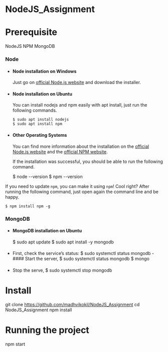 # NodeJS_Assignment

# Prerequisite

NodeJS
NPM
MongoDB

### Node
- #### Node installation on Windows

  Just go on [official Node.js website](https://nodejs.org/) and download the installer.

- #### Node installation on Ubuntu

  You can install nodejs and npm easily with apt install, just run the following commands.

      $ sudo apt install nodejs
      $ sudo apt install npm

- #### Other Operating Systems
  You can find more information about the installation on the [official Node.js website](https://nodejs.org/) and the [official NPM website](https://npmjs.org/).

  If the installation was successful, you should be able to run the following command.

    $ node --version
    $ npm --version    

If you need to update `npm`, you can make it using `npm`! Cool right? After running the following command, just open again the command line and be happy.

    $ npm install npm -g

###

### MongoDB
- #### MongoDB installation on Ubuntu

    $ sudo apt update
    $ sudo apt install -y mongodb
    
 - ####

    First, check the service’s status:
    $ sudo systemctl status mongodb
-####
    Start the server,
    $ sudo systemctl status mongodb
    $ mongo
  - ####

    Stop the serve,
    $ sudo systemctl stop mongodb
    
####

# Install

git clone https://github.com/madhvikokil/NodeJS_Assignment
cd NodeJS_Assignment
npm install

# Running the project
npm start
